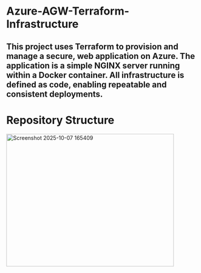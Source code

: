 # Azure-AGW-Terraform-Infrastructure


## This project uses Terraform to provision and manage a secure, web application on Azure. The application is a simple NGINX server running within a Docker container. All infrastructure is defined as code, enabling repeatable and consistent deployments.

# Repository Structure

<img width="441" height="349" alt="Screenshot 2025-10-07 165409" src="https://github.com/user-attachments/assets/c8ac58fe-84df-4d53-bd02-3b24858af531" />

